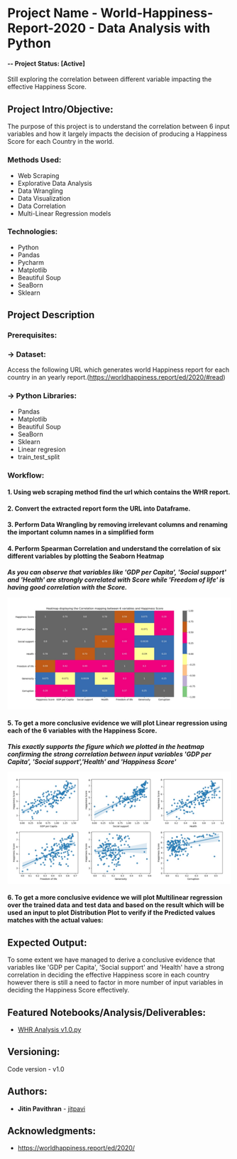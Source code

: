 # Project Name -  World-Happiness-Report-2020 - Data Analysis with Python
#### -- Project Status: [Active]
Still exploring the correlation between different variable impacting the effective Happiness Score.

## Project Intro/Objective:
The purpose of this project is to understand the correlation between 6 input variables and how it largely impacts the decision of producing a Happiness Score for each Country in the world. 

### Methods Used:
* Web Scraping
* Explorative Data Analysis
* Data Wrangling
* Data Visualization
* Data Correlation
* Multi-Linear Regression models

### Technologies:
* Python
* Pandas
* Pycharm
* Matplotlib
* Beautiful Soup
* SeaBorn
* Sklearn

## Project Description

### Prerequisites: 
  ### -> Dataset:
  Access the following URL which generates world Happiness report for each country in an yearly report.(https://worldhappiness.report/ed/2020/#read)
  
  ### -> Python Libraries:
  * Pandas
  * Matplotlib
  * Beautiful Soup
  * SeaBorn
  * Sklearn
  * Linear regresion
  * train_test_split

### Workflow:
#### 1. Using web scraping method find the url which contains the WHR report.
#### 2. Convert the extracted report form the URL into Dataframe.
#### 3. Perform Data Wrangling by removing irrelevant columns and renaming the important column names in a simplified form
#### 4. Perform Spearman Correlation and understand the correlation of six different variables by plotting the Seaborn Heatmap
   **_As you can observe that variables like 'GDP per Capita', 'Social support' and 'Health' are strongly correlated with Score while 'Freedom of life' is having good correlation with the Score._**
   
   ![WHR - HeatMap Plot](https://github.com/jitpavi/World-Happiness-Report---2020/blob/master/Output%20Images/WHR-HeatMap.jpg)

#### 5. To get a more conclusive evidence we will plot Linear regression using each of the 6 variables with the Happiness Score. 
   **_This exactly supports the figure which we plotted in the heatmap confirming the strong correlation between input variables 'GDP per Capita', 'Social support','Health' and 'Happiness Score'_**
   
   ![WHR - Regression Plot](https://github.com/jitpavi/World-Happiness-Report---2020/blob/master/Output%20Images/WHR-RegressionPlot.jpg)

#### 6. To get a more conclusive evidence we will plot Multilinear regression over the trained data and test data and based on the      result which will be used an input to plot Distribution Plot to verify if the Predicted values matches with the actual values:
    
    
## Expected Output:
To some extent we have managed to derive a conclusive evidence that variables like 'GDP per Capita', 'Social support' and 'Health' have a strong correlation in deciding the effective Happiness score in each country however there is still a need to factor in more number of input variables in deciding the Happiness Score effectively.

## Featured Notebooks/Analysis/Deliverables:

* [WHR Analysis v1.0.py](https://github.com/jitpavi/World-Happiness-Report---2020/blob/master/WHR%20Analysis%20v1.0.py)

## Versioning:

Code version - v1.0

## Authors:

* **Jitin Pavithran** - [jitpavi](https://github.com/jitpavi)

## Acknowledgments:

* https://worldhappiness.report/ed/2020/
